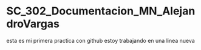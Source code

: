 # SC_302_Documentacion_MN_AlejandroVargas
esta es mi primera practica con github
estoy trabajando en una linea nueva
